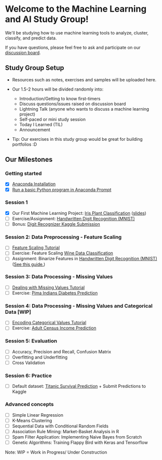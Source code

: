 # Welcome to the Machine Learning and AI Study Group!
We'll be studying how to use machine learning tools to analyze, cluster, classify, and predict data.

If you have questions, please feel free to ask and participate on our [discussion
board](https://www.meetup.com/Women-Who-Code-Manila/messages/boards/forum/25085644). 

## Study Group Setup
* Resources such as notes, exercises and samples will be uploaded here.
* Our 1.5-2 hours will be divided randomly into:
    - Introduction/Getting to know first-timers 
    - Discuss questions/issues raised on discussion board 
    - Lightning Talk (anyone who wants to discuss a machine learning project) 
    - Self-paced or mini study session
    - Today I Learned (TIL)
    - Announcement

* Tip: Our exercises in this study group would be great for building portfolios :D

## Our Milestones
### Getting started
- [X] [Anaconda Installation](https://gitlab.com/wwcodemanila/WWCodeManila-ML.AI/blob/master/tutorials/installation_guide.md) 
- [X] [Run a basic Python program in Anaconda Prompt](https://gitlab.com/wwcodemanila/WWCodeManila-ML.AI/blob/master/tutorials/installation_guide.md)

### Session 1 
- [X] Our First Machine Learning Project: [Iris Plant Classification](https://gitlab.com/wwcodemanila/WWCodeManila-ML.AI/blob/master/samples/iris_script.py) ([slides](https://gitlab.com/wwcodemanila/WWCodeManila-ML.AI/blob/master/session%20slides/(Session%201)%20Introduction%20to%20Machine%20Learning.pptx))
- [ ] Exercise/Assignment: [Handwritten Digit Recognition (MNIST)](https://gitlab.com/wwcodemanila/WWCodeManila-ML.AI/blob/master/exercises/mnist_script.py)
- [ ] Bonus: [Digit Recognizer Kaggle Submission](https://gitlab.com/wwcodemanila/WWCodeManila-ML.AI/blob/master/tutorials/kaggle_submission.md)

### Session 2: Data Preprocessing - Feature Scaling
- [ ] [Feature Scaling Tutorial](https://gitlab.com/wwcodemanila/WWCodeManila-ML.AI/blob/master/tutorials/feature_scaling.md)
- [ ] Exercise: Feature Scaling [Wine Data Classification](https://gitlab.com/wwcodemanila/WWCodeManila-ML.AI/blob/master/exercises/wine_script.py)
- [ ] Assignment: Binarize Features in [Handwritten Digit Recognition (MNIST)](https://gitlab.com/wwcodemanila/WWCodeManila-ML.AI/blob/master/exercises/mnist_script.py) ([See this guide.](https://gitlab.com/wwcodemanila/WWCodeManila-ML.AI/blob/master/tutorials/feature_binarization.md))

### Session 3: Data Processing - Missing Values
- [ ] [Dealing with Missing Values Tutorial](http://machinelearningmastery.com/handle-missing-data-python/) 
- [ ] Exercise: [Pima Indians Diabetes Prediction](https://gitlab.com/wwcodemanila/WWCodeManila-ML.AI/blob/master/exercises/pima_script.py) 

### Session 4: Data Processing - Missing Values and Categorical Data [WIP]
- [ ] [Encoding Categorical Values Tutorial](https://gitlab.com/wwcodemanila/WWCodeManila-ML.AI/blob/master/tutorials/categorical_data.md) 
- [ ] Exercise: [Adult Census Income Prediction]()

### Session 5: Evaluation
- [ ] Accuracy, Precision and Recall, Confusion Matrix
- [ ] Overfitting and Underfitting
- [ ] Cross Validation

### Session 6: Practice
- [ ] Default dataset: [Titanic Survival Prediction](https://www.kaggle.com/c/titanic/data) + Submit Predictions to Kaggle

### Advanced concepts
- [ ] Simple Linear Regression
- [ ] K-Means Clustering 
- [ ] Sequential Data with Conditional Random Fields 
- [ ] Association Rule Mining: Market-Basket Analysis in R
- [ ] Spam Filter Application: Implementing Naive Bayes from Scratch 
- [ ] Genetic Algorithms: Training Flappy Bird with Keras and Tensorflow

Note: WIP = Work in Progress/ Under Construction